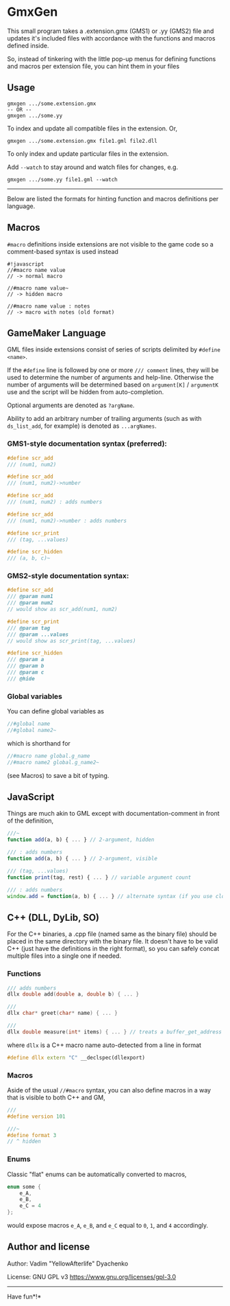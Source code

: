 # GmxGen
This small program takes a .extension.gmx (GMS1) or .yy (GMS2) file and updates it's included files with accordance with the functions and macros defined inside.

So, instead of tinkering with the little pop-up menus for defining functions and macros per extension file, you can hint them in your files
## Usage
```
gmxgen .../some.extension.gmx
-- OR --
gmxgen .../some.yy
```
To index and update all compatible files in the extension. Or,
```
gmxgen .../some.extension.gmx file1.gml file2.dll
```
To only index and update particular files in the extension.

Add `--watch` to stay around and watch files for changes, e.g.
```
gmxgen .../some.yy file1.gml --watch
```

---

Below are listed the formats for hinting function and macros definitions per language.

## Macros
`#macro` definitions inside extensions are not visible to the game code so a comment-based syntax is used instead
```
#!javascript
//#macro name value
// -> normal macro

//#macro name value~
// -> hidden macro

//#macro name value : notes
// -> macro with notes (old format)
```

## GameMaker Language
GML files inside extensions consist of series of scripts delimited by `#define <name>`.

If the `#define` line is followed by one or more `/// comment` lines, they will be used to determine the number of arguments and help-line. Otherwise the number of arguments will be determined based on `argument[K]` / `argumentK` use and the script will be hidden from auto-completion.

Optional arguments are denoted as `?argName`.

Ability to add an arbitrary number of trailing arguments (such as with `ds_list_add`, for example) is denoted as `...argNames`.

### GMS1-style documentation syntax (preferred):
```cpp
#define scr_add
/// (num1, num2)

#define scr_add
/// (num1, num2)->number

#define scr_add
/// (num1, num2) : adds numbers

#define scr_add
/// (num1, num2)->number : adds numbers

#define scr_print
/// (tag, ...values)

#define scr_hidden
/// (a, b, c)~
```
### GMS2-style documentation syntax:
```cpp
#define scr_add
/// @param num1
/// @param num2
// would show as scr_add(num1, num2)

#define scr_print
/// @param tag
/// @param ...values
// would show as scr_print(tag, ...values)

#define scr_hidden
/// @param a
/// @param b
/// @param c
/// @hide
```

### Global variables
You can define global variables as
```js
//#global name
//#global name2~
```
which is shorthand for
```js
//#macro name global.g_name
//#macro name2 global.g_name2~
```
(see Macros) to save a bit of typing.

## JavaScript
Things are much akin to GML except with documentation-comment in front of the definition,
```js
///~
function add(a, b) { ... } // 2-argument, hidden

/// : adds numbers
function add(a, b) { ... } // 2-argument, visible

/// (tag, ...values)
function print(tag, rest) { ... } // variable argument count

/// : adds numbers
window.add = function(a, b) { ... } // alternate syntax (if you use closures)
```
## C++ (DLL, DyLib, SO)
For the C++ binaries, a .cpp file (named same as the binary file) should be placed in the same directory with the binary file. It doesn't have to be valid C++ (just have the definitions in the right format), so you can safely concat multiple files into a single one if needed.

### Functions
```cpp
/// adds numbers
dllx double add(double a, double b) { ... }

///
dllx char* greet(char* name) { ... }

///
dllx double measure(int* items) { ... } // treats a buffer_get_address as an array of integers
```

where `dllx` is a C++ macro name auto-detected from a line in format
```cpp
#define dllx extern "C" __declspec(dllexport)
```

### Macros
Aside of the usual `//#macro` syntax, you can also define macros in a way that is visible to both C++ and GM,
```cpp
///
#define version 101

///~
#define format 3
// ^ hidden
```

### Enums

Classic "flat" enums can be automatically converted to macros,
```cpp
enum some {
	e_A,
	e_B,
	e_C = 4
};
```
would expose macros `e_A`, `e_B`, and `e_C` equal to `0`, `1`, and `4` accordingly.

## Author and license
Author: Vadim "YellowAfterlife" Dyachenko

License: GNU GPL v3 https://www.gnu.org/licenses/gpl-3.0

- - -

Have fun*!*
